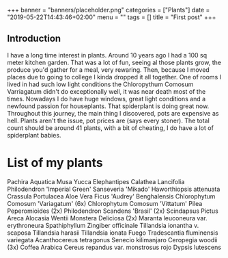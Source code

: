 +++
banner = "banners/placeholder.png"
categories = ["Plants"]
date = "2019-05-22T14:43:46+02:00"
menu = ""
tags = []
title = "First post"
+++

## Introduction

I have a long time interest in plants. Around 10 years ago I had a 100 sq meter kitchen garden. That was a lot of fun, seeing al those plants grow, the produce you'd gather for a meal, very rewaring.  Then, because I moved places due to going to college I kinda dropped it all together. One of rooms I lived in had such low light conditions the Chloropythum Comosum Varriagatum didn't do exceptionally well, it was near death most of the times. Nowadays I do have huge windows, great light conditions and a newfound passion for houseplants.  That spiderplant is doing great now. Throughout this journey, the main thing I discovered, pots are expensive as hell. Plants aren't the issue, pot prices are (says every stoner). The total count should be around 41 plants, with a bit of cheating, I do have a lot of spiderplant babies.

# List of my plants
Pachira Aquatica
Musa
Yucca Elephantipes
Calathea Lancifolia
Philodendron 'Imperial Green'
Sanseveria 'Mikado' 
Haworthiopsis attenuata
Crassula Portulacea 
Aloe Vera
Ficus 'Audrey' Benghalensis
Chlorophytum Comosum 'Variagatum' (6x)
Chlorophytum Comosum 'Vittatum'
Pilea Peperomioides (2x)
Philodendron Scandens 'Brasil' (2x)
Scindapsus Pictus
Areca
Alocasia Wentii
Monstera Deliciosa (2x)
Maranta leuconeura var. erythroneura
Spathiphyllum
Zingiber officinale
Tillandsia  ionantha v. scaposa 
Tillandsia harasii 
Tillandsia ionata Fuego
Tradescantia fluminensis variegata
Acanthocereus tetragonus
Senecio kilimanjaro
Ceropegia woodii (3x)
Coffea Arabica
Cereus repandus var. monstrosus rojo
Dypsis lutescens 